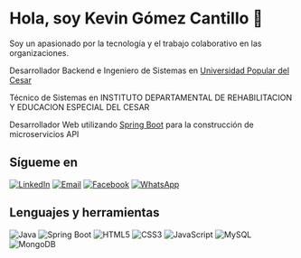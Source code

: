 # Hola, soy Kevin Gómez Cantillo 👋

Soy un apasionado por la tecnología y el trabajo colaborativo en las organizaciones.

Desarrollador Backend e Ingeniero de Sistemas en [Universidad Popular del Cesar](https://www.unicesar.edu.co/index.php/es/)

Técnico de Sistemas en INSTITUTO DEPARTAMENTAL DE REHABILITACION Y EDUCACION ESPECIAL DEL CESAR

Desarrollador Web utilizando [Spring Boot](https://spring.io/) para la construcción de microservicios API

## Sígueme en

[![LinkedIn](https://1000logos.net/wp-content/uploads/2017/03/Linkedin-Logo.png)](https://www.linkedin.com/in/kevin-g%C3%B3mez-cantillo-1aba6a165/)
[![Email](https://cdn-icons-png.flaticon.com/512/5968/5968534.png)](mailto:servidorkgc@gmail.com)
[![Facebook](https://icon-library.com/images/facebook-icon-25x25/facebook-icon-25x25-18.jpg)](https://web.facebook.com/kevingc99)
[![WhatsApp](https://pngimg.com/uploads/whatsapp/whatsapp_PNG95147.png)](https://api.whatsapp.com/send?phone=573113940272)

## Lenguajes y herramientas

![Java](https://cdn-icons-png.flaticon.com/512/226/226777.png)
![Spring Boot](https://cdn-icons-png.flaticon.com/512/1199/1199124.png)
![HTML5](https://cdn-icons-png.flaticon.com/512/6132/6132221.png)
![CSS3](https://cdn-icons-png.flaticon.com/512/6132/6132222.png)
![JavaScript](https://cdn-icons-png.flaticon.com/512/143/143655.png)
![MySQL](https://cdn-icons-png.flaticon.com/512/5968/5968381.png)
![MongoDB](https://cdn-icons-png.flaticon.com/512/2748/2748941.png)
<!-- Agrega más imágenes según sea necesario -->
